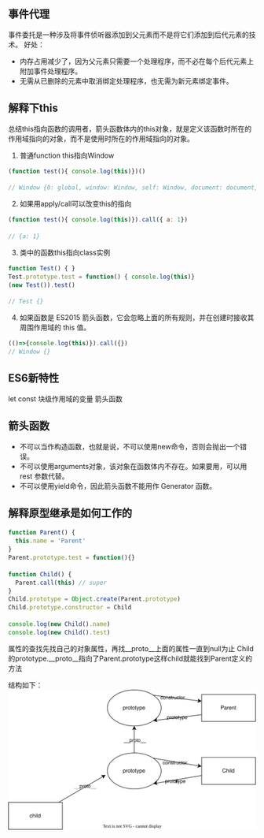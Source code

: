 
## 事件代理

事件委托是一种涉及将事件侦听器添加到父元素而不是将它们添加到后代元素的技术。 好处：

- 内存占用减少了，因为父元素只需要一个处理程序，而不必在每个后代元素上附加事件处理程序。
- 无需从已删除的元素中取消绑定处理程序，也无需为新元素绑定事件。

## 解释下this

总结this指向函数的调用者，箭头函数体内的this对象，就是定义该函数时所在的作用域指向的对象，而不是使用时所在的作用域指向的对象。

1. 普通function this指向Window
``` javascript
(function test(){ console.log(this)})()

// Window {0: global, window: Window, self: Window, document: document, name: '', location: Location, …}
```
2. 如果用apply/call可以改变this的指向
``` javascript
(function test(){ console.log(this)}).call({ a: 1})

// {a: 1}
```
3. 类中的函数this指向class实例
```javascript
function Test() { }
Test.prototype.test = function() { console.log(this)}
(new Test()).test()

// Test {}
```
4. 如果函数是 ES2015 箭头函数，它会忽略上面的所有规则，并在创建时接收其周围作用域的 this 值。
```javascript
(()=>{console.log(this)}).call({})
// Window {}
```

## ES6新特性
let const 块级作用域的变量
箭头函数

## 箭头函数

- 不可以当作构造函数，也就是说，不可以使用new命令，否则会抛出一个错误。
- 不可以使用arguments对象，该对象在函数体内不存在。如果要用，可以用 rest 参数代替。
- 不可以使用yield命令，因此箭头函数不能用作 Generator 函数。

## 解释原型继承是如何工作的

``` javascript
function Parent() {
  this.name = 'Parent'
}
Parent.prototype.test = function(){}

function Child() {
  Parent.call(this) // super
}
Child.prototype = Object.create(Parent.prototype)
Child.prototype.constructor = Child

console.log(new Child().name)
console.log(new Child().test)
```

属性的查找先找自己的对象属性，再找__proto__上面的属性一直到null为止
Child的prototype.__proto__指向了Parent.prototype这样child就能找到Parent定义的方法

结构如下：
![image](./prototype.drawio.svg)

